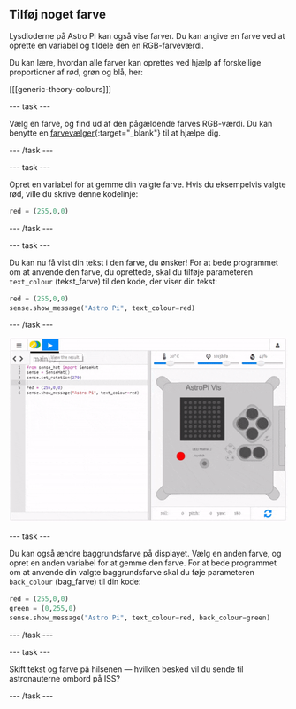 ## Tilføj noget farve

Lysdioderne på Astro Pi kan også vise farver. Du kan angive en farve ved at oprette en variabel og tildele den en RGB-farveværdi.

Du kan lære, hvordan alle farver kan oprettes ved hjælp af forskellige proportioner af rød, grøn og blå, her:

[[[generic-theory-colours]]]

\--- task \---

Vælg en farve, og find ud af den pågældende farves RGB-værdi. Du kan benytte en [farvevælger](https://www.w3schools.com/colors/colors_rgb.asp){:target="_blank"} til at hjælpe dig.

\--- /task \---

\--- task \---

Opret en variabel for at gemme din valgte farve. Hvis du eksempelvis valgte rød, ville du skrive denne kodelinje:

```python
red = (255,0,0)
```

\--- /task \---

\--- task \---

Du kan nu få vist din tekst i den farve, du ønsker! For at bede programmet om at anvende den farve, du oprettede, skal du tilføje parameteren `text_colour` (tekst_farve) til den kode, der viser din tekst:

```python
red = (255,0,0)
sense.show_message("Astro Pi", text_colour=red)
```

\--- /task \---

![vis besked i farve](images/show-message-color.gif)

\--- task \---

Du kan også ændre baggrundsfarve på displayet. Vælg en anden farve, og opret en anden variabel for at gemme den farve. For at bede programmet om at anvende din valgte baggrundsfarve skal du føje parameteren `back_colour` (bag_farve) til din kode:

```python
red = (255,0,0)
green = (0,255,0)
sense.show_message("Astro Pi", text_colour=red, back_colour=green)
```

\--- /task \---

\--- task \---

Skift tekst og farve på hilsenen — hvilken besked vil du sende til astronauterne ombord på ISS?

\--- /task \---